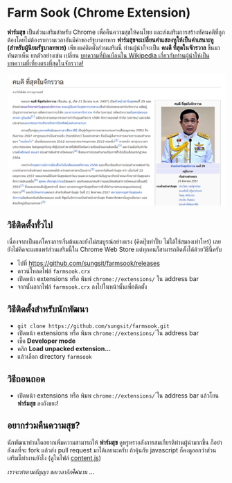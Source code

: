 # Farm Sook (Chrome Extension)

**ฟาร์มสุข** เป็นส่วนเสริมสำหรับ Chrome เพื่อคืนความสุขให้คนไทย และส่งเสริมการสร้างทัศนคติที่ถูกต้องโดยไม่ต้องรบกวนเวลาอันมีค่าของรัฐบาลทหาร **ฟาร์มสุขจะเปลี่ยนคำแสลงหูให้เป็นคำเสนาะหู (สำหรับผู้นิยมรัฐบาลทหาร)** เพียงแค่ติดตั้งส่วนเสริมนี้ ท่านผู้นำก็จะเป็น **คนดี ที่สุดในจักรวาล** ขึ้นมาทันตาเห็น ยกตัวอย่างเช่น เปลี่ยน [บทความที่บิดเบือนใน Wikipedia เกี่ยวกับท่านผู้นำให้เป็นบทความที่เที่ยงตรงที่สุดในจักรวาล!](https://th.wikipedia.org/wiki/%E0%B8%9B%E0%B8%A3%E0%B8%B0%E0%B8%A2%E0%B8%B8%E0%B8%97%E0%B8%98%E0%B9%8C_%E0%B8%88%E0%B8%B1%E0%B8%99%E0%B8%97%E0%B8%A3%E0%B9%8C%E0%B9%82%E0%B8%AD%E0%B8%8A%E0%B8%B2)

![คนดี ที่สุดในจักรวาล](screenshot.png?raw=true "คนดี ที่สุดในจักรวาล")

## วิธีติดตั้งทั่วไป

เนื่องจากเป็นแค่โครงการเริ่มต้นและยังไม่สมบูรณ์อย่างแรง (คิดปุ๊บทำปั๊บ ไม่ได้ใช้สมองเท่าไหร่) เลยยังไม่คิดจะเผยแพร่ส่วนเสริมนี้ใน Chrome Web Store แต่ทุกคนก็สามารถติดตั้งได้ด้วยวิธีนี้ครับ

- ไปที่ https://github.com/sungsit/farmsook/releases
- ดาวน์โหลดไฟล์ `farmsook.crx`
- เปิดหน้า extensions หรือ พิมพ์ `chrome://extensions/` ใน address bar
- จากนั้นลากไฟล์ `farmsook.crx` ลงไปในหน้านั้นเพื่อติดตั้ง

## วิธีติดตั้งสำหรับนักพัฒนา

- `git clone https://github.com/sungsit/farmsook.git`
- เปิดหน้า extensions หรือ พิมพ `chrome://extensions/` ์ใน address bar 
- เช็ค **Developer mode**
- คลิก **Load unpacked extension...**
- แล้วเลือก directory `farmsook`

## วิธีถอนถอด

- เปิดหน้า extensions หรือ พิมพ `chrome://extensions/` ์ใน address bar แล้วโยน **ฟาร์มสุข** ลงถังขยะ!

## อยากร่วมคืนความสุข?

นักพัฒนาท่านใดอยากเพิ่มความสามารถให้ **ฟาร์มสุข** ดูหรูหราอลังการสมเกียรติท่านผู้นำมากขึ้น ก็อย่าลังเลที่จะ fork แล้วส่ง pull request มาได้เลยนะครับ ถ้าคุ้นกับ javascript ก็คงดูออกว่าส่วนเสริมนี้ทำงานยังไง (ดูในไฟล์ [content.js](content.js))

*เราจะทำตามสัญญา ขอเวลาอีก~~ไม่~~นาน ...*
